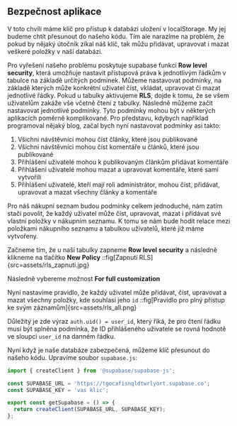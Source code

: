 ## Bezpečnost aplikace

V toto chvíli máme klíč pro přístup k databázi uložení v localStorage. My jej budeme chtít přesunout do našeho kódu. Tím ale narazíme na problém, že pokud by nějaký útočník zíkal náš klíč, tak můžu přidávat, upravovat i mazat veškeré položky v naší databázi.

Pro vyřešení našeho problému poskytuje supabase funkci **Row level security**, která umožňuje nastavit přístupová práva k jednotlivým řádkům v tabulce na základě určitých podmínek. Můžeme nastavovat podmínky, na základě kterých může konkrétní uživatel číst, vkládat, upravovat či mazat jednotlivé řádky. Pokud u tabulky aktivujeme **RLS**, dojde k tomu, že se všem uživatelům zakáže vše včetně čtení z tabulky. Následně můžeme začít nastavovat jednotlivé podmínky. Tyto podmínky mohou být v některých aplikacích poměrně komplikované. Pro představu, kdybych například programoval nějaký blog, začal bych nyní nastavovat podmínky asi takto:

1. Všichni návštěvníci mohou číst články, které jsou publikované
1. Všichni návštěvníci mohou číst komentáře u článků, které jsou publikované
1. Přihlášení uživatelé mohou k publikovaným článkům přidávat komentáře
1. Přihlášení uživatelé mohou mazat a upravovat komentáře, které sami vytvořili
1. Přihlášení uživatelé, kteří mají roli administrátor, mohou číst, přidávat, upravovat a mazat všechny články a komentáře

Pro náš nákupní seznam budou podmínky celkem jednoduché, nám zatím stačí povolit, že každý uživatel může číst, upravovat, mazat i přidávat své vlastní položky v nákupním seznamu. K tomu se nám bude hodit relace mezi položkami nákupního seznamu a tabulkou uživatelů, které již máme vytvořeny.

Začneme tím, že u naší tabulky zapneme **Row level security** a následně klikneme na tlačítko **New Policy**
::fig[Zapnutí RLS]{src=assets/rls_zapnuti.jpg}

Následně vybereme možnost **For full customization**

Nyní nastavíme pravidlo, že každý uživatel může přidávat, číst, upravovat a mazat všechny položky, kde souhlasí jeho `id`
::fig[Pravidlo pro plný přístup ke svým záznamům]{src=assets/rls_all.png}

Důležitý je zde výraz `auth.uid() = user_id`, který říká, že pro čtení řádku musí být splněna podmínka, že ID přihlášeného uživatele se rovná hodnotě ve sloupci `user_id` na danném řádku.

Nyní když je naše databáze zabezpečená, můžeme klíč přesunout do našeho kódu. Upravíme soubor `supabase.js`:

```js
import { createClient } from '@supabase/supabase-js';

const SUPABASE_URL = 'https://tgocafisnqldtwrlyort.supabase.co';
const SUPABASE_KEY = 'vas klic';

export const getSupabase = () => {
  return createClient(SUPABASE_URL, SUPABASE_KEY);
};
```
